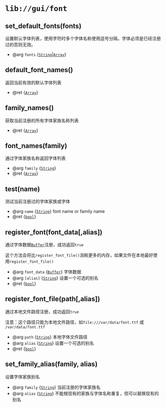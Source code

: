 # `lib://gui/font`


## set_default_fonts(fonts)

设置默认字体列表，使用字符时多个字体名称使用逗号分隔，字体必须是已经注册过的否则无效。

* @arg `fonts` {[`String`]|[`Array`]}

## default_font_names()

返回当前有效的默认字体列表

* @ret {[`Array`]}

## family_names()

获取当前注册的所有字体家族名称列表

* @ret {[`Array`]}

## font_names(family)

通过字体家族名称返回字体列表

* @arg `family` {[`String`]}
* @ret {[`Array`]}

## test(name) 

测试当前注册过的字体家族或字体

* @arg `name` {[`String`]} font name or family name
* @ret {[`bool`]}

## register_font(font_data[,alias])

通过字体数据[`Buffer`]注册，成功返回`true`

这个方法会将比`register_font_file()`消耗更多的内存，如果文件在本地最好使用`register_font_file()`

* @arg `font_data` {[`Buffer`]} 字体数据
* @arg `[alias]` {[`String`]}  设置一个可选的别名
* @ret {[`bool`]}

## register_font_file(path[,alias])

通过本地文件路径注册，成功返回`true`

注意：这个路径只能为本地文件路径，如`file:///var/data/font.ttf` 或 `/var/data/font.ttf`

* @arg `path` {[`String`]}   本地字体文件路径
* @arg `alias` {[`String`]}	 设置一个可选的别名
* @ret {[`bool`]}

## set_family_alias(family, alias)

设置字体家族别名

* @arg `family` {[`String`]} 当前注册的字体家族名
* @arg `alias` {[`String`]}	 不能根现有的家族与字体名称重复，但可以替换现有的别名



[`Object`]: https://developer.mozilla.org/en-US/docs/Web/JavaScript/Reference/Global_Objects/Object
[`Array`]: https://developer.mozilla.org/en-US/docs/Web/JavaScript/Reference/Global_Objects/Array
[`String`]: https://developer.mozilla.org/en-US/docs/Web/JavaScript/Reference/Global_Objects/String
[`bool`]: ../util/native_types.md#bool
[`Buffer`]: ../util/buffer.md#-class-buffer-
